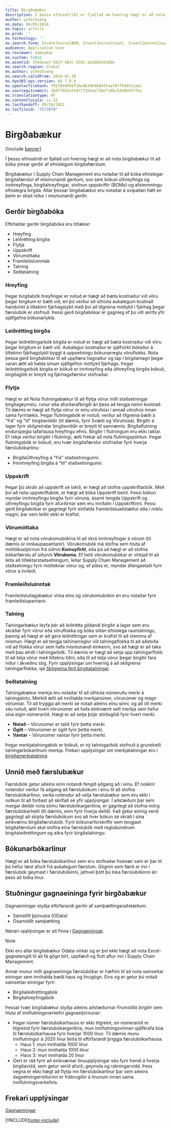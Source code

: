 ```yaml
---
title: Birgðabækur
description: Í þessu efnisatriði er fjallað um hvernig hægt er að nota birgðabækur til að bóka ýmsar gerðir af efnislegum birgðafærslum.
author: yufeihuang
ms.date: 04/05/2018
ms.topic: article
ms.prod: ''
ms.technology: ''
ms.search.form: InventJournalBOM, InventJournalCount, InventJournalCountTag, InventJournalLossProfit, InventJournalMovement, InventJournalTransfer, WMSJournalTable
audience: Application User
ms.reviewer: kamaybac
ms.custom: 51631
ms.assetid: 3fedeaaf-502f-483c-93d2-ab266828189e
ms.search.region: Global
ms.author: yufeihuang
ms.search.validFrom: 2016-02-28
ms.dyn365.ops.version: AX 7.0.0
ms.openlocfilehash: f9370e495bf16ed638646843faaf0ff599fe1abc
ms.sourcegitcommit: 3b87f042a7e97f72b5aa73bef186c5426b937fec
ms.translationtype: HT
ms.contentlocale: is-IS
ms.lasthandoff: 09/29/2021
ms.locfileid: "7573970"
---
```

# <a name="inventory-journals"></a>Birgðabækur

[!include [banner](../includes/banner.md)]

Í þessu efnisatriði er fjallað um hvernig hægt er að nota birgðabækur til að bóka ýmsar gerðir af efnislegum birgðafærslum.

Birgðabækur í Supply Chain Management eru notaðar til að bóka efnislegar birgðafærslur af mismunandi gerðum, svo sem bókun úthreyfinga og innhreyfinga, birgðahreyfingar, stofnun uppskriftir (BOMs) og afstemmingu efnislegra birgða. Allar þessar birgðabækur eru notaðar á svipaðan hátt en þeim er skipt niður í mismunandi gerðir.

## <a name="types-of-inventory-journals"></a>Gerðir birgðabóka
Eftirtaldar gerðir birgðabóka eru tiltækar:

-   Hreyfing
-   Leiðrétting birgða
-   Flytja
-   Uppskrift
-   Vörumóttaka
-   Framleiðsluinntak
-   Talning
-   Seðlatalning

### <a name="movement"></a>Hreyfing

Þegar birgðabók hreyfingar er notuð er hægt að bæta kostnaður við vöru þegar birgðum er bætt við, en þú verður að úthluta aukalegum kostnað handvirkt á tiltekinn fjárhagslykil með því að tilgreina mótlykil í fjárhag þegar færslubók er stofnuð. Þessi gerð birgðabókar er gagnleg ef þú vilt skrifa yfir sjálfgefna bókunarlykla.

### <a name="inventory-adjustment"></a>Leiðrétting birgða

Þegar leiðréttingarbók birgða er notuð er hægt að bæta kostnaður við vöru þegar birgðum er bætt við. Aukalegur kostnaður er sjálfvirkt bókaður á tiltekinn fjárhagslykil byggt á uppsetningu bókunarreglu vöruflokks. Nota þessa gerð birgðabókar til að uppfæra hagnaður og tap í birgðamagn þegar varan ætti að halda sínum sjálfgefinn mótlykil fjárhags. Þegar leiðréttingarbók birgða er bókuð er innhreyfing eða úthreyfing birgða bókuð, birgðagildi er breytt og fjárhagsfærslur stofnaðar.

### <a name="transfer"></a>Flytja

Hægt er að Nota flutningabækur til að flytja vörur milli staðsetningar birgðageymslu, runur eða afurðarafbrigði án þess að tengja neinn kostnað. Til dæmis er hægt að flytja vörur úr einu vöruhúsi í annað vöruhús innan sama fyrirtækis. Þegar flutningabók er notuð, verður að tilgreina bæði á "frá" og "til" birgðavíddir (til dæmis, fyrir Svæði og Vöruhúsa). Birgðir á lager fyrir skilgreindar birgðavíddir er breytt til samræmis. Birgðaflutning endurspegla tafarlausa hreyfingu efnis. Birgðir í flutningum eru ekki raktar. Ef rekja verður birgðir í flutningi, ætti frekar að nota flutningspöntun. Þegar flutningsbók er bókuð, eru tvær birgðafærslur stofnaðar fyrir hverja færslubókarlínu:

-   BirgðaÚthreyfing á "frá" staðsetningunni.
-   Þinnhreyfing birgða á "til" staðsetningunni.

### <a name="bom"></a>Uppskrift

Þegar þú skráir að uppskrift sé lokið, er hægt að stofna uppskriftarbók. Með því að nota uppskriftabók, er hægt að bóka Uppskrift beint. Þessi bókun myndar innhreyfingu birgða fyrir vöruna, ásamt tengda Uppskrift og úthreyfingu birgða fyrir afurðirnar sem eru innifalin í Uppskriftinni. Þessi gerð birgðabókar er gagnlegt fyrir einfalda framleiðsluaðstæður eða í miklu magni, þar sem leiðir ekki er krafist.

### <a name="item-arrival"></a>Vörumóttaka

Hægt er að nota vörukomubókina til að skrá innhreyfingar á vörum (til dæmis úr innkaupapantanir). Vörukomubók má stofna sem hluta af móttökustjórnun frá síðnni **Komuyfirlit**, eða þá að hægt er að stofna bókarfærslu af síðunni **Vörukoma**. Ef heiti vörukomubókar er virkjað til að leita að tiltektarstaðsetningum, leitar Supply Chain Management að staðsetningu fyrir mótteknar vörur og, ef pláss er, myndar áfangastaði fyrir vörur á innleið.

### <a name="production-input"></a>Framleiðsluinntak

Framleiðsluílagsbækur virka eins og vörukomubókin en eru notaðar fyrir framleiðslupantanir.

### <a name="counting"></a>Talning

Talningarbækur leyfa þér að leiðrétta gildandi birgðir á lager sem eru skráðar fyrir vörur eða vöruflokka og bóka síðan efnislega rauntalningu, þannig að hægt er að gera leiðréttingar sem er krafist til að stemma af mismun. Hægt er að tengja talninarreglur við talningaflokka til að aðstoða við að flokka vörur sem hafa mismunandi einkenni, svo að hægt er að taka með þau atriði í talningarbók. Til dæmis er hægt að setja upp talningarflokk til að telja vörur með tilteknu tíðni, eða til að telja vörur þegar birgðir fara niður í ákveðnu stig. Fyrir upplýsingar um hvernig á að skilgreina talningarflokka, sjá [Skilgreina ferli birgðatalningar](tasks/define-inventory-counting-processes.md).

### <a name="tag-counting"></a>Seðlatalning

Talningabækur merkja eru notaðar til að úthluta númeruðu merki á talningalotu. Merkið ætti að innihalda merkjanúmer, vörunúmer og magn vörunnar. Til að tryggja að merki sé notað aðeins einu sinni, og að öll merki séu notuð, ætti hvert vörunúmer að hafa einkvæmt sett merkja sem hefur sína eigin númeraröð. Hægt er að setja þrjár stöðugildi fyrir hvert merki:

-   **Notað** – Vörunúmer er talið fyrir þetta merki.
-   **Ógilt** – Vörunúmer er ógilt fyrir þetta merki.
-   **Vantar** – Vörunúmer vantar fyrir þetta merki.

Þegar merkjatalningabók er bókuð, er ný talningarbók stofnuð á grundvelli talningarbókarlínum merkja. Frekari upplýsingar um merkjatalningar eru í [birgðamerkjatalning](inventory-tag-counting.md).

## <a name="working-with-journals"></a>Unnið með færslubækur
Færslubók getur aðeins einn notandi fengið aðgang að í einu. Ef nokkrir notendur verður fá aðgang að færslubókum í einu til að stofna færslubókarlínur, verða notendur að velja færslubækur sem eru ekki í notkun til að forðast að skrifað sé yfir upplýsingar. Í aðstæðum þar sem margar deildir nota sömu færslubókargerðina, er gagnlegt að stofna mörg færslubókarheiti (til dæmis, einn fyrir hverja deild). Það getur einnig verið gagnlegt að skipta færslubókum svo að hver bókun sé skráð í sína einkvæmu birgðafærslubók. Fyrir bókunarforskriftir sem tengjast birgðafærslum skal stofna eina færslubók með reglubundnum birgðaleiðréttingum og aðra fyrir birgðatalningu.

## <a name="posting-journal-lines"></a>Bókunarbókarlínur
Hægt er að bóka færslubókarlínur sem eru stofnaðar hvenær sem er þar til þú hefur læst afurð frá aukalegum færslum. Gögnin sem færð er inn í færslubók geymast í færslubókinni, jafnvel þótt þú loka færslubókinni án þess að bóka línur.

## <a name="data-entity-support-for-inventory-journals"></a>Stuðningur gagnaeininga fyrir birgðabækur

Gagnaeiningar styðja eftirfarandi gerðir af samþættingaraðstæðum:
-    Samstillt þjónusta (OData)
-  Ósamstillt samþætting

Nánari upplýsingar er að finna í [Gagnaeiningar](../../fin-ops-core/dev-itpro/data-entities/data-entities.md).

> [!NOTE]
> Ekki eru allar birgðabækur Odata-virkar og er því ekki hægt að nota Excel-gagnatengið til að fá gögn birt, uppfærð og flutt aftur inn í Supply Chain Management. 

Annar munur milli gagnaeininga færslubókar er hæfnin til að nota samsettar einingar sem innihalda bæði haus og línugögn. Eins og er getur þú notað samsettar einingar fyrir:
-   Birgðaleiðréttingabók
-   Birgðahreyfingabók

Þessar tvær birgðabækur styðja aðeins aðstæðurnar *Frumstilla birgðir* sem hluta af innflutningsverkefni gagnastjórnunar:
-  Þegar númer færslubókarhauss er ekki tilgreint, en númeraröð er tilgreind fyrir færslubókargerðina, mun innflutningsvinnan sjálfkrafa búa til færslubókarhausa fyrir hverjar 1000 línur. Til dæmis munu innflutningur á 2020 línur leiða til eftirfarandi þriggja færslubókarhausa:
    -  Haus 1: mun innihalda 1000 línur
    -  Haus 2: mun innihalda 1000 línur
    -  Haus 3: mun innihalda 20 línur
-  Gert er ráð fyrir að einkvæmar línuupplýsingar séu fyrir hendi á hverja birgðavídd, ​​sem getur verið afurð, geymsla og rakningarvídd. Þess vegna er ekki hægt að flytja inn færslubókarlínur þar sem aðeins dagsetningarreiturinn er frábrugðin á línunum innan sama innflutningsverkefnis.

## <a name="additional-resources"></a>Frekari upplýsingar

[Gagnaeiningar](../../fin-ops-core/dev-itpro/data-entities/data-entities.md)


[!INCLUDE[footer-include](../../includes/footer-banner.md)]